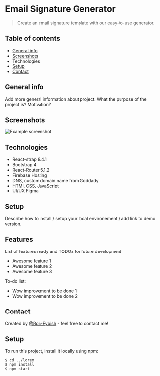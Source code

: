 # Email Signature Generator
> Create an email signature template with our easy-to-use generator.

## Table of contents
* [General info](#general-info)
* [Screenshots](#screenshots)
* [Technologies](#technologies)
* [Setup](#setup)
* [Contact](#contact)

## General info
Add more general information about project. What the purpose of the project is? Motivation?

## Screenshots
![Example screenshot](./img/screenshot.png)

## Technologies
* React-strap 8.4.1
* Bootstrap 4
* React-Router 5.1.2
* Firebase Hosting
* DNS, custom domain name from Goddady 
* HTMl, CSS, JavaScript
* UI/UX Figma 

## Setup
Describe how to install / setup your local environement / add link to demo version.


## Features
List of features ready and TODOs for future development
* Awesome feature 1
* Awesome feature 2
* Awesome feature 3

To-do list:
* Wow improvement to be done 1
* Wow improvement to be done 2


## Contact
Created by [@Ron-Fybish](https://www.linkedin.com/in/ron-fybish-9b0194157/) - feel free to contact me!

	
## Setup
To run this project, install it locally using npm:

```
$ cd ../lorem
$ npm install
$ npm start
```
